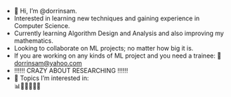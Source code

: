 - 👋 Hi, I’m @dorrinsam.
- Interested in learning new techniques and gaining experience in Computer Science.
- Currently learning Algorithm Design and Analysis and also improving my mathematics.
- Looking to collaborate on ML projects; no matter how big it is.
- If you are working on any kinds of ML project and you need a trainee: 
  📩 dorrinsam@yahoo.com
- ‼️‼️‼️ CRAZY ABOUT RESEARCHING ‼️‼️‼️
- 🔗 Topics I’m interested in:  
     📊🧠🧬🦠💉💊

<!---
dorrinsam/dorrinsam is a ✨ special ✨ repository because its `README.md` (this file) appears on your GitHub profile.
You can click the Preview link to take a look at your changes.
--->
